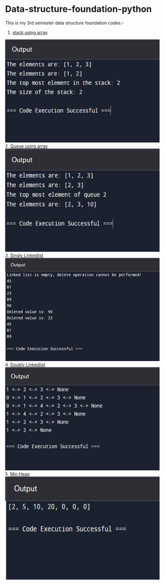 # Data-structure-foundation-python
This is my 3rd semester data structure foundation codes:-

1. <a href="Stack.py">stack using array</a>
<img src="https://github.com/junaid11P/Data-structure-foundation-/blob/main/stack.JPG" width="500" height="333">
2. <a href="Queue.py">Queue using array</a>
<img src="https://github.com/junaid11P/Data-structure-foundation-/blob/main/Queue.JPG" width="500" height="333">
3. <a href="Singly Linkedlist.py">Singly Linkedlist</a>
<img src="https://github.com/junaid11P/Data-structure-foundation-/blob/main/Singly%20Linkedlist.JPG" width="500" height="333">
4. <a href="Doubly Linkedlist.py">Doubly Linkedlist</a>
<img src="https://github.com/junaid11P/Data-structure-foundation-/blob/main/Doubly%20Linkedlist.JPG" width="500" height="333">
5. <a href="Min Heap.py">Min Heap</a>
<img src="https://github.com/junaid11P/Data-structure-foundation-/blob/main/Min%20Heap.JPG" width="500" height="333">

